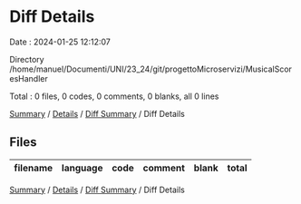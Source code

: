 # Diff Details

Date : 2024-01-25 12:12:07

Directory /home/manuel/Documenti/UNI/23_24/git/progettoMicroservizi/MusicalScoresHandler

Total : 0 files,  0 codes, 0 comments, 0 blanks, all 0 lines

[Summary](results.md) / [Details](details.md) / [Diff Summary](diff.md) / Diff Details

## Files
| filename | language | code | comment | blank | total |
| :--- | :--- | ---: | ---: | ---: | ---: |

[Summary](results.md) / [Details](details.md) / [Diff Summary](diff.md) / Diff Details